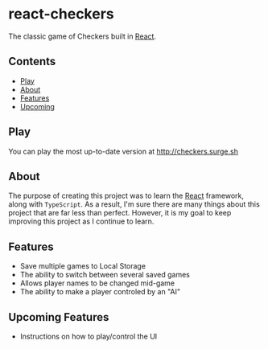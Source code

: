 # react-checkers

The classic game of Checkers built in [React](https://github.com/facebook/react).

## Contents

-   [Play](#play)
-   [About](#about)
-   [Features](#features)
-   [Upcoming](#upcoming-features)

## Play

You can play the most up-to-date version at http://checkers.surge.sh

## About

The purpose of creating this project was to learn the [React](https://github.com/facebook/react) framework, along with `TypeScript`. As a result, I'm sure there are many things about this project that are far less than perfect. However, it is my goal to keep improving this project as I continue to learn.

## Features

-   Save multiple games to Local Storage
-   The ability to switch between several saved games
-   Allows player names to be changed mid-game
-   The ability to make a player controled by an "AI"

## Upcoming Features

-   Instructions on how to play/control the UI
